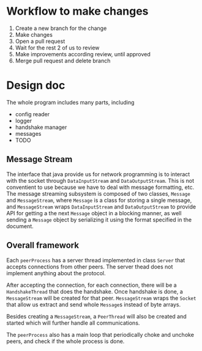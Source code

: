 # Workflow to make changes

1. Create a new branch for the change
2. Make changes
3. Open a pull request
4. Wait for the rest 2 of us to review
5. Make improvements according review, until approved
6. Merge pull request and delete branch

# Design doc

The whole program includes many parts, including
- config reader
- logger
- handshake manager
- messages
- TODO

## Message Stream

The interface that java provide us for network programming is to interact with the socket through `DataInputStream` and `DataOutputStream`. This is not conventient to use because we have to deal with message formatting, etc. The message streaming subsystem is composed of two classes, `Message` and `MessageStream`, where `Message` is a class for storing a single message, and `MessageStream` wraps `DataInputStream` and `DataOutputStream` to provide API for getting a the next `Message` object in a blocking manner, as well sending a `Message` object by serializing it using the format specified in the document.

## Overall framework

Each `peerProcess` has a server thread implemented in class `Server` that accepts connections from other peers. The server thead does not implement anything about the protocol.

After accepting the connection, for each connection, there will be a `HandshakeThread` that does the handshake. Once handshake is done, a `MessageStream` will be created for that peer. `MessageStream` wraps the `Socket` that allow us extract and send whole `Message`s instead of byte arrays.

Besides creating a `MessageStream`, a `PeerThread` will also be created and started which will further handle all communications.

The `peerProcess` also has a main loop that periodically choke and unchoke peers, and check if the whole process is done.